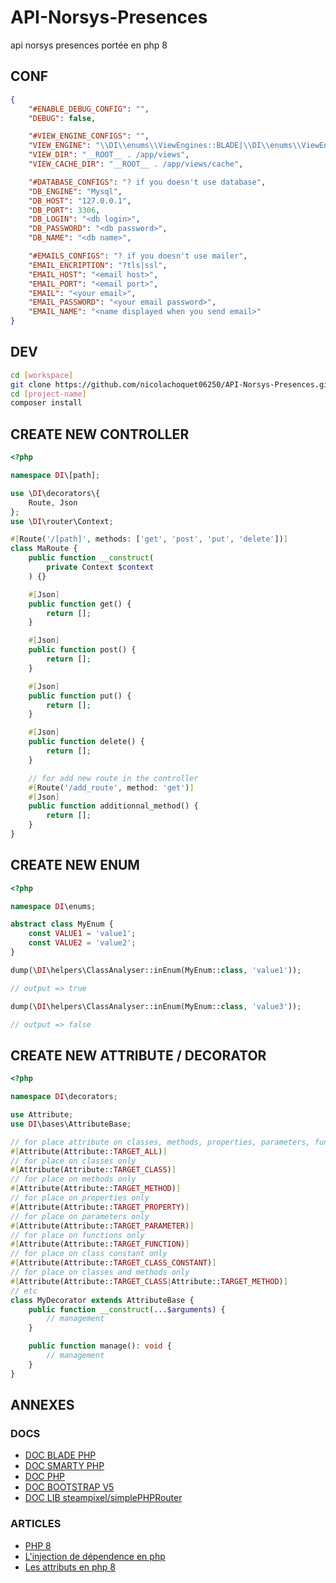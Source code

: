 # API-Norsys-Presences
api norsys presences portée en php 8

## CONF
```json
{
	"#ENABLE_DEBUG_CONFIG": "",
	"DEBUG": false,

	"#VIEW_ENGINE_CONFIGS": "",
	"VIEW_ENGINE": "\\DI\\enums\\ViewEngines::BLADE|\\DI\\enums\\ViewEngines::SMARTY",
	"VIEW_DIR": "__ROOT__ . /app/views",
	"VIEW_CACHE_DIR": "__ROOT__ . /app/views/cache",

	"#DATABASE_CONFIGS": "? if you doesn't use database",
	"DB_ENGINE": "Mysql",
	"DB_HOST": "127.0.0.1",
	"DB_PORT": 3306,
	"DB_LOGIN": "<db login>",
	"DB_PASSWORD": "<db password>",
	"DB_NAME": "<db name>",

	"#EMAILS_CONFIGS": "? if you doesn't use mailer",
	"EMAIL_ENCRIPTION": "?tls|ssl",
	"EMAIL_HOST": "<email host>",
	"EMAIL_PORT": "<email port>",
	"EMAIL": "<your email>",
	"EMAIL_PASSWORD": "<your email password>",
	"EMAIL_NAME": "<name displayed when you send email>"
}
```

## DEV
```bash
cd [workspace]
git clone https://github.com/nicolachoquet06250/API-Norsys-Presences.git ?[project-name]
cd [project-name]
composer install
```

## CREATE NEW CONTROLLER
```php
<?php

namespace DI\[path];

use \DI\decorators\{
	Route, Json
};
use \DI\router\Context;

#[Route('/[path]', methods: ['get', 'post', 'put', 'delete'])]
class MaRoute {
	public function __construct(
		private Context $context
	) {}

	#[Json]
	public function get() {
		return [];
	}

	#[Json]
	public function post() {
		return [];
	}

	#[Json]
	public function put() {
		return [];
	}

	#[Json]
	public function delete() {
		return [];
	}

	// for add new route in the controller
	#[Route('/add_route', method: 'get')]
	#[Json]
	public function additionnal_method() {
		return [];
	}
}
```

## CREATE NEW ENUM
```php
<?php

namespace DI\enums;

abstract class MyEnum {
    const VALUE1 = 'value1';
    const VALUE2 = 'value2';
}

dump(\DI\helpers\ClassAnalyser::inEnum(MyEnum::class, 'value1'));

// output => true

dump(\DI\helpers\ClassAnalyser::inEnum(MyEnum::class, 'value3'));

// output => false
```

## CREATE NEW ATTRIBUTE / DECORATOR
```php
<?php

namespace DI\decorators;

use Attribute;
use DI\bases\AttributeBase;

// for place attribute on classes, methods, properties, parameters, functions, class constantes
#[Attribute(Attribute::TARGET_ALL)]
// for place on classes only
#[Attribute(Attribute::TARGET_CLASS)]
// for place on methods only
#[Attribute(Attribute::TARGET_METHOD)]
// for place on properties only
#[Attribute(Attribute::TARGET_PROPERTY)]
// for place on parameters only
#[Attribute(Attribute::TARGET_PARAMETER)]
// for place on functions only
#[Attribute(Attribute::TARGET_FUNCTION)]
// for place on class constant only
#[Attribute(Attribute::TARGET_CLASS_CONSTANT)]
// for place on classes and methods only
#[Attribute(Attribute::TARGET_CLASS|Attribute::TARGET_METHOD)]
// etc
class MyDecorator extends AttributeBase {
	public function __construct(...$arguments) {
		// management
	}

	public function manage(): void {
		// management
	}
}
```

## ANNEXES

### DOCS
 - [DOC BLADE PHP](https://github.com/jenssegers/blade)
 - [DOC SMARTY PHP](https://www.smarty.net/docsv2/fr/)
 - [DOC PHP](https://php.net)
 - [DOC BOOTSTRAP V5](https://getbootstrap.com/docs/5.0/getting-started/introduction/)
 - [DOC LIB steampixel/simplePHPRouter](https://github.com/steampixel/simplePHPRouter)

### ARTICLES
 - [PHP 8](https://platform.sh/blog/2020/php-8-0-feature-focus-attributes/)
 - [L'injection de dépendence en php](https://connect.ed-diamond.com/GNU-Linux-Magazine/GLMF-208/Demystifier-l-injection-de-dependances-en-PHP)
 - [Les attributs en php 8](https://stitcher.io/blog/attributes-in-php-8)